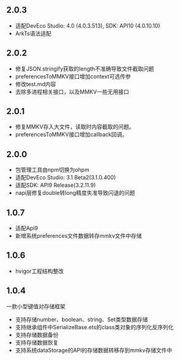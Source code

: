 ## 2.0.3
- 适配DevEco Studio: 4.0 (4.0.3.513), SDK: API10 (4.0.10.10)
- ArkTs语法适配

## 2.0.2
- 修复JSON.stringify获取的length不准确导致文件截取问题
- preferencesToMMKV接口增加context可选传参
- 修改test.md内容
- 去除多进程相关接口，以及MMKV一些无用接口

## 2.0.1
- 修复MMKV存入大文件，读取时内容截取的问题。
- preferencesToMMKV接口增加callback回调。

## 2.0.0
- 包管理工具由npm切换为ohpm
- 适配DevEco Studio: 3.1 Beta2(3.1.0.400)
- 适配SDK: API9 Release(3.2.11.9) 
- napi层修复double转long精度失准导致闪退的问题

## 1.0.7
- 适配Api9
- 新增系统preferences文件数据转存mmkv文件中存储

## 1.0.6
- hvigor工程结构整改

## 1.0.4
一款小型键值对存储框架
- 支持存储number、boolean、string、Set<String>类型数据存储
- 支持继承组件中SerializeBase.ets的class类对象的序列化反序列化
- 支持存储数据备份
- 支持存储数据恢复
- 支持系统dataStorage的API的存储数据转移存到mmkv存储文件中

